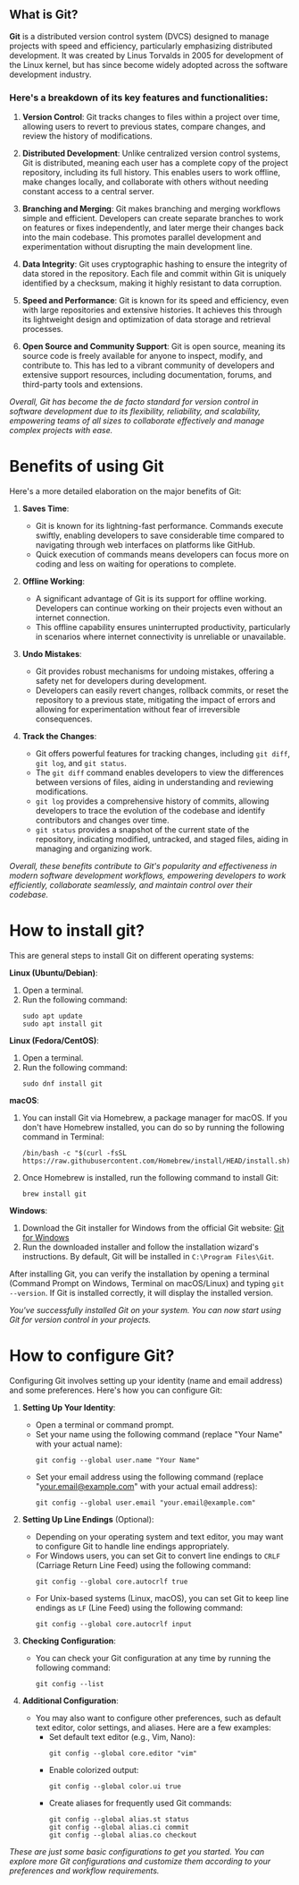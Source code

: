 ## What is Git?

**Git** is a distributed version control system (DVCS) designed to manage projects with speed and efficiency, particularly emphasizing distributed development. It was created by Linus Torvalds in 2005 for development of the Linux kernel, but has since become widely adopted across the software development industry.

### Here's a breakdown of its key features and functionalities:

1. **Version Control**: Git tracks changes to files within a project over time, allowing users to revert to previous states, compare changes, and review the history of modifications.

2. **Distributed Development**: Unlike centralized version control systems, Git is distributed, meaning each user has a complete copy of the project repository, including its full history. This enables users to work offline, make changes locally, and collaborate with others without needing constant access to a central server.

3. **Branching and Merging**: Git makes branching and merging workflows simple and efficient. Developers can create separate branches to work on features or fixes independently, and later merge their changes back into the main codebase. This promotes parallel development and experimentation without disrupting the main development line.

4. **Data Integrity**: Git uses cryptographic hashing to ensure the integrity of data stored in the repository. Each file and commit within Git is uniquely identified by a checksum, making it highly resistant to data corruption.

5. **Speed and Performance**: Git is known for its speed and efficiency, even with large repositories and extensive histories. It achieves this through its lightweight design and optimization of data storage and retrieval processes.

6. **Open Source and Community Support**: Git is open source, meaning its source code is freely available for anyone to inspect, modify, and contribute to. This has led to a vibrant community of developers and extensive support resources, including documentation, forums, and third-party tools and extensions.

*Overall, Git has become the de facto standard for version control in software development due to its flexibility, reliability, and scalability, empowering teams of all sizes to collaborate effectively and manage complex projects with ease.*



# Benefits of using Git

Here's a more detailed elaboration on the major benefits of Git:

1. **Saves Time**:
   - Git is known for its lightning-fast performance. Commands execute swiftly, enabling developers to save considerable time compared to navigating through web interfaces on platforms like GitHub.
   - Quick execution of commands means developers can focus more on coding and less on waiting for operations to complete.

2. **Offline Working**:
   - A significant advantage of Git is its support for offline working. Developers can continue working on their projects even without an internet connection.
   - This offline capability ensures uninterrupted productivity, particularly in scenarios where internet connectivity is unreliable or unavailable.

3. **Undo Mistakes**:
   - Git provides robust mechanisms for undoing mistakes, offering a safety net for developers during development.
   - Developers can easily revert changes, rollback commits, or reset the repository to a previous state, mitigating the impact of errors and allowing for experimentation without fear of irreversible consequences.

4. **Track the Changes**:
   - Git offers powerful features for tracking changes, including `git diff`, `git log`, and `git status`.
   - The `git diff` command enables developers to view the differences between versions of files, aiding in understanding and reviewing modifications.
   - `git log` provides a comprehensive history of commits, allowing developers to trace the evolution of the codebase and identify contributors and changes over time.
   - `git status` provides a snapshot of the current state of the repository, indicating modified, untracked, and staged files, aiding in managing and organizing work.

*Overall, these benefits contribute to Git's popularity and effectiveness in modern software development workflows, empowering developers to work efficiently, collaborate seamlessly, and maintain control over their codebase.*

# How to install git? 

This are  general steps to install Git on different operating systems:

**Linux (Ubuntu/Debian)**:
1. Open a terminal.
2. Run the following command:
   ```
   sudo apt update
   sudo apt install git
   ```

**Linux (Fedora/CentOS)**:
1. Open a terminal.
2. Run the following command:
   ```
   sudo dnf install git
   ```

**macOS**:
1. You can install Git via Homebrew, a package manager for macOS. If you don't have Homebrew installed, you can do so by running the following command in Terminal:
   ```
   /bin/bash -c "$(curl -fsSL https://raw.githubusercontent.com/Homebrew/install/HEAD/install.sh)"
   ```
2. Once Homebrew is installed, run the following command to install Git:
   ```
   brew install git
   ```

**Windows**:
1. Download the Git installer for Windows from the official Git website: [Git for Windows](https://git-scm.com/download/win)
2. Run the downloaded installer and follow the installation wizard's instructions. By default, Git will be installed in `C:\Program Files\Git`.

After installing Git, you can verify the installation by opening a terminal (Command Prompt on Windows, Terminal on macOS/Linux) and typing `git --version`. If Git is installed correctly, it will display the installed version.

*You've successfully installed Git on your system. You can now start using Git for version control in your projects.*

# How to configure Git? 

Configuring Git involves setting up your identity (name and email address) and some preferences. Here's how you can configure Git:

1. **Setting Up Your Identity**:
   - Open a terminal or command prompt.
   - Set your name using the following command (replace "Your Name" with your actual name):
     ```
     git config --global user.name "Your Name"
     ```
   - Set your email address using the following command (replace "your.email@example.com" with your actual email address):
     ```
     git config --global user.email "your.email@example.com"
     ```

2. **Setting Up Line Endings** (Optional):
   - Depending on your operating system and text editor, you may want to configure Git to handle line endings appropriately.
   - For Windows users, you can set Git to convert line endings to `CRLF` (Carriage Return Line Feed) using the following command:
     ```
     git config --global core.autocrlf true
     ```
   - For Unix-based systems (Linux, macOS), you can set Git to keep line endings as `LF` (Line Feed) using the following command:
     ```
     git config --global core.autocrlf input
     ```

3. **Checking Configuration**:
   - You can check your Git configuration at any time by running the following command:
     ```
     git config --list
     ```

4. **Additional Configuration**:
   - You may also want to configure other preferences, such as default text editor, color settings, and aliases. Here are a few examples:
     - Set default text editor (e.g., Vim, Nano):
       ```
       git config --global core.editor "vim"
       ```
     - Enable colorized output:
       ```
       git config --global color.ui true
       ```
     - Create aliases for frequently used Git commands:
       ```
       git config --global alias.st status
       git config --global alias.ci commit
       git config --global alias.co checkout
       ```

*These are just some basic configurations to get you started. You can explore more Git configurations and customize them according to your preferences and workflow requirements.*